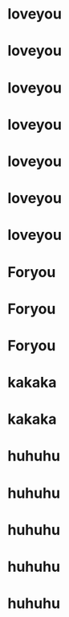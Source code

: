 # loveyou
# loveyou
# loveyou
# loveyou
# loveyou
# loveyou
# loveyou
# Foryou
# Foryou
# Foryou
# kakaka
# kakaka
# huhuhu
# huhuhu
# huhuhu
# huhuhu
# huhuhu
